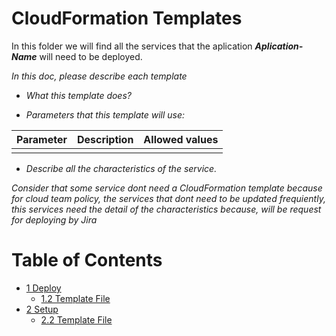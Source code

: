 # CloudFormation Templates
In this folder we will find all the services that the aplication ***Aplication-Name*** will need to be deployed.

*In this doc, please describe each template*

+ *What this template does?*

+ *Parameters that this template will use:*

|Parameter|Description|Allowed values|
|---------|-----------|--------------|
||||

+ *Describe all the characteristics of the service.*

*Consider that some service dont need a CloudFormation template because for cloud team policy, the services that dont need to be updated frequiently, this services need the detail of the characteristics because, will be request for deploying by Jira*

# Table of Contents

* [1 Deploy](1-Deploy)
  * [1.2 Template File](1.2-Template-File)
* [2 Setup](2-Setup)
  * [2.2 Template File](2.2-Template-File)
